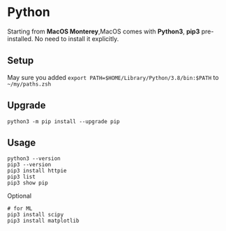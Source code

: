 # Python

Starting from **MacOS Monterey**,MacOS comes with **Python3**, **pip3** pre-installed. No need to install it explicitly.


## Setup

May sure you added `export PATH=$HOME/Library/Python/3.8/bin:$PATH` to `~/my/paths.zsh`

## Upgrade

```shell
python3 -m pip install --upgrade pip
```

## Usage 
```shell
python3 --version
pip3 --version
pip3 install httpie
pip3 list
pip3 show pip
```

Optional 
```shell
# for ML
pip3 install scipy
pip3 install matplotlib
```
